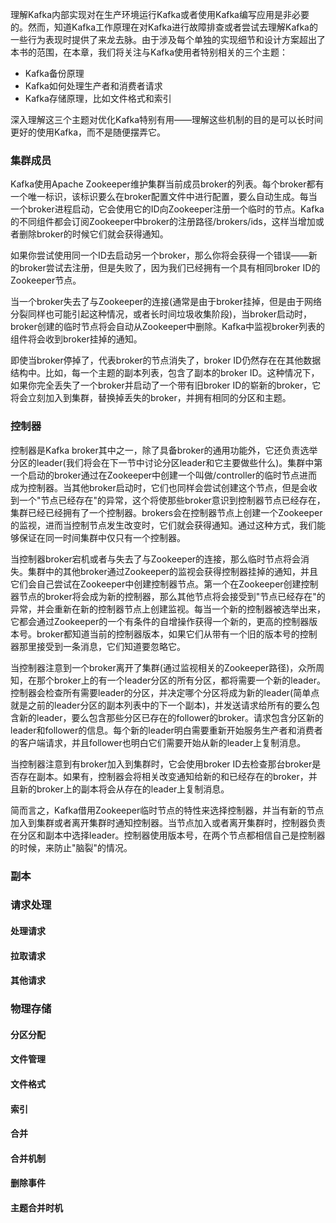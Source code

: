 理解Kafka内部实现对在生产环境运行Kafka或者使用Kafka编写应用是非必要的。然而，知道Kafka工作原理在对Kafka进行故障排查或者尝试去理解Kafka的一些行为表现时提供了来龙去脉。由于涉及每个单独的实现细节和设计方案超出了本书的范围，在本章，我们将关注与Kafka使用者特别相关的三个主题：  
* Kafka备份原理
* Kafka如何处理生产者和消费者请求
* Kafka存储原理，比如文件格式和索引  

深入理解这三个主题对优化Kafka特别有用——理解这些机制的目的是可以长时间更好的使用Kafka，而不是随便摆弄它。  

### 集群成员  
Kafka使用Apache Zookeeper维护集群当前成员broker的列表。每个broker都有一个唯一标识，该标识要么在broker配置文件中进行配置，要么自动生成。每当一个broker进程启动，它会使用它的ID向Zookeeper注册一个临时的节点。Kafka的不同组件都会订阅Zookeeper中broker的注册路径/brokers/ids，这样当增加或者删除broker的时候它们就会获得通知。  

如果你尝试使用同一个ID去启动另一个broker，那么你将会获得一个错误——新的broker尝试去注册，但是失败了，因为我们已经拥有一个具有相同broker ID的Zookeeper节点。  

当一个broker失去了与Zookeeper的连接(通常是由于broker挂掉，但是由于网络分裂同样也可能引起这种情况，或者长时间垃圾收集阶段)，当broker启动时，broker创建的临时节点将会自动从Zookeeper中删除。Kafka中监视broker列表的组件将会收到broker挂掉的通知。  

即使当broker停掉了，代表broker的节点消失了，broker ID仍然存在在其他数据结构中。比如，每一个主题的副本列表，包含了副本的broker ID。这种情况下，如果你完全丢失了一个broker并启动了一个带有旧broker ID的崭新的broker，它将会立刻加入到集群，替换掉丢失的broker，并拥有相同的分区和主题。  

### 控制器  
控制器是Kafka broker其中之一，除了具备broker的通用功能外，它还负责选举分区的leader(我们将会在下一节中讨论分区leader和它主要做些什么)。集群中第一个启动的broker通过在Zookeeper中创建一个叫做/controller的临时节点进而成为控制器。当其他broker启动时，它们也同样会尝试创建这个节点，但是会收到一个"节点已经存在"的异常，这个将使那些broker意识到控制器节点已经存在，集群已经已经拥有了一个控制器。brokers会在控制器节点上创建一个Zookeeper的监视，进而当控制节点发生改变时，它们就会获得通知。通过这种方式，我们能够保证在同一时间集群中仅只有一个控制器。  

当控制器broker宕机或者与失去了与Zookeeper的连接，那么临时节点将会消失。集群中的其他broker通过Zookeeper的监视会获得控制器挂掉的通知，并且它们会自己尝试在Zookeeper中创建控制器节点。第一个在Zookeeper创建控制器节点的broker将会成为新的控制器，那么其他节点将会接受到"节点已经存在"的异常，并会重新在新的控制器节点上创建监视。每当一个新的控制器被选举出来，它都会通过Zookeeper的一个有条件的自增操作获得一个新的，更高的控制器版本号。broker都知道当前的控制器版本，如果它们从带有一个旧的版本号的控制器那里接受到一条消息，它们知道要忽略它。  

当控制器注意到一个broker离开了集群(通过监视相关的Zookeeper路径)，众所周知，在那个broker上的有一个leader分区的所有分区，都将需要一个新的leader。控制器会检查所有需要leader的分区，并决定哪个分区将成为新的leader(简单点就是之前的leader分区的副本列表中的下一个副本)，并发送请求给所有的要么包含新的leader，要么包含那些分区已存在的follower的broker。请求包含分区新的leader和follower的信息。每个新的leader明白需要重新开始服务生产者和消费者的客户端请求，并且follower也明白它们需要开始从新的leader上复制消息。  

当控制器注意到有broker加入到集群时，它会使用broker ID去检查那台broker是否存在副本。如果有，控制器会将相关改变通知给新的和已经存在的broker，并且新的broker上的副本将会从存在的leader上复制消息。  

简而言之，Kafka借用Zookeeper临时节点的特性来选择控制器，并当有新的节点加入到集群或者离开集群时通知控制器。当节点加入或者离开集群时，控制器负责在分区和副本中选择leader。控制器使用版本号，在两个节点都相信自己是控制器的时候，来防止"脑裂"的情况。  

### 副本  




### 请求处理  



#### 处理请求  



#### 拉取请求  




#### 其他请求  




### 物理存储  




#### 分区分配  






#### 文件管理  




#### 文件格式  




#### 索引  





#### 合并  





#### 合并机制  




#### 删除事件  




#### 主题合并时机
